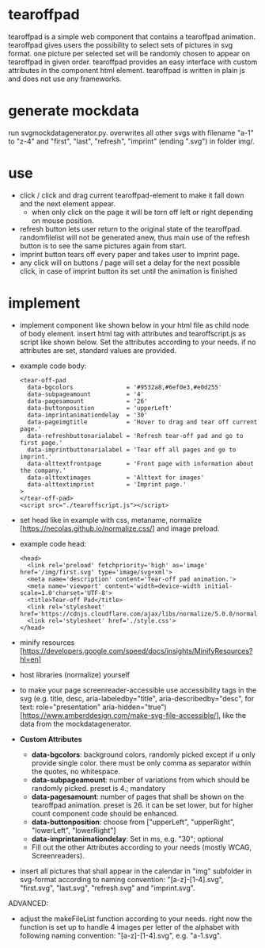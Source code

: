 # tearoffpad
tearoffpad is a simple web component that contains a tearoffpad animation. tearoffpad gives users the possibility to select sets of pictures in svg format. one picture per selected set will be randomly chosen to appear on tearoffpad in given order. tearoffpad provides an easy interface with custom attributes in the component html element. tearoffpad is written in plain js and does not use any frameworks.

# generate mockdata
run svgmockdatagenerator.py. overwrites all other svgs with filename "a-1" to "z-4" and "first", "last", "refresh", "imprint" (ending ".svg") in folder img/.

# use
* click / click and drag current tearoffpad-element to make it fall down and the next element appear.
  * when only click on the page it will be torn off left or right depending on mouse position. 
* refresh button lets user return to the original state of the tearoffpad. randomfilelist will not be generated anew, thus main use of the refresh button is to see the same pictures again from start.
* imprint button tears off every paper and takes user to imprint page.
* any click will on buttons / page will set a delay for the next possible click, in case of imprint button its set until the animation is finished

# implement
* implement component like shown below in your html file as child node of body element. insert html tag with attributes and tearoffscript.js as script like shown below. Set the attributes according to your needs. if no attributes are set, standard values are provided.
* example code body:
    
      <tear-off-pad 
        data-bgcolors               = '#9532a8,#6ef0e3,#e0d255'
        data-subpageamount          = '4'
        data-pagesamount            = '26'
        data-buttonposition         = 'upperLeft'
        data-imprintanimationdelay  = '30'
        data-pageimgtitle           = 'Hover to drag and tear off current page.'
        data-refreshbuttonarialabel = 'Refresh tear-off pad and go to first page.'
        data-imprintbuttonarialabel = 'Tear off all pages and go to imprint.'
        data-alttextfrontpage       = 'Front page with information about the company.'
        data-alttextimages          = 'Alttext for images'
        data-alttextimprint         = 'Imprint page.'
      >
      </tear-off-pad>
      <script src="./tearoffscript.js"></script>

* set head like in example with css, metaname, normalize [https://necolas.github.io/normalize.css/] and image preload.
* example code head:

      <head>
        <link rel='preload' fetchpriority='high' as='image' href='/img/first.svg' type='image/svg+xml'>
        <meta name='description' content='Tear-off pad animation.'>
        <meta name='viewport' content='width=device-width initial-scale=1.0'charset='UTF-8'>
        <title>Tear-off Pad</title>
        <link rel='stylesheet' href='https://cdnjs.cloudflare.com/ajax/libs/normalize/5.0.0/normalize.min.css'/>
        <link rel='stylesheet' href='./style.css'>
      </head>

* minify resources [https://developers.google.com/speed/docs/insights/MinifyResources?hl=en]

* host libraries (normalize) yourself

* to make your page screenreader-accessible use accessibility tags in the svg (e.g. title, desc, aria-labeledby="title", aria-describedby="desc", for text: role="presentation" aria-hidden="true") [https://www.amberddesign.com/make-svg-file-accessible/], like the data from the mockdatagenerator.

* **Custom Attributes**
  * **data-bgcolors**: background colors, randomly picked except if u only provide single color. there must be only comma as separator within the quotes, no whitespace.
  * **data-subpageamount**: number of variations from which should be randomly picked. preset is 4.; mandatory
  * **data-pagesamount**: number of pages that shall be shown on the tearoffpad animation. preset is 26. it can be set lower, but for higher count component code should be enhanced.
  * **data-buttonposition**: choose from ["upperLeft", "upperRight", "lowerLeft", "lowerRight"]
  * **data-imprintanimationdelay**: Set in ms, e.g. "30"; optional
  * Fill out the other Attributes according to your needs (mostly WCAG, Screenreaders).

* insert all pictures that shall appear in the calendar in "img" subfolder in svg-format according to naming convention: "[a-z]-[1-4].svg", "first.svg", "last.svg", "refresh.svg" and "imprint.svg".

ADVANCED:
* adjust the makeFileList function according to your needs. right now the function is set up to handle 4 images per letter of the alphabet with following naming convention: "[a-z]-[1-4].svg", e.g. "a-1.svg".